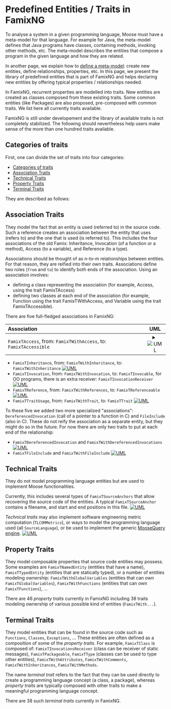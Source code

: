 # Predefined Entities / Traits in FamixNG <!-- omit in toc -->

To analyse a system in a given programming language, Moose must have a meta-model for that language.
For example for Java, the meta-model defines that Java programs have classes, containing methods, invoking other methods, etc.
The meta-model describes the entities that compose a program in the given language and how they are related.

In another page, we explain how to [define a meta-model](CreateNewMetamodel.md): create new entities, define relationships, properties, etc.
In this page, we present the library of predefined entities that is part of FamixNG and helps declaring new entities by offering typical properties / relationships needed.

In FamixNG, recurrent properties are modelled into traits.
New entities are created as classes composed from these existing traits.
Some common entities (like Packages) are also proposed, pre-composed with common traits.
We list here all currently traits available.

FamixNG is still under developement and the library of available traits is not completely stabilized.
The following should nevertheless help users make sense of the more than one hundred traits available.

## Categories of traits

First, one can divide the set of traits into four categories:
- [Categories of traits](#categories-of-traits)
- [Association Traits](#association-traits)
- [Technical Traits](#technical-traits)
- [Property Traits](#property-traits)
- [Terminal Traits](#terminal-traits)

They are described as follows:

## Association Traits

They model the fact that an entity is used (referred to) in the source code.
Such a reference creates an association between the entity that uses (refers to) and the one that is used (is referred to).
This includes the four associations of the old Famix: Inheritance, Invocation (of a function or a method), Access (to a variable), and Reference (to a type).

Associations should be thought of as n-to-m relationships between entities.
For that reason, they are reified into their own traits.
Associations define two roles (`from` and `to`) to identify both ends of the association.
Using an association involves:
- defining a class representing the association (for example, Access, using the trait FamixTAccess)
- defining two classes at each end of the association (for example, Function using the trait FamixTWithAccess, and Variable using the trait FamixTAccessible).

There are five full-fledged associations in FamixNG:

| Association            |UML|
|:-|:-:|
|`FamixTAccess`, from: `FamixTWithAccess`, to: `FamixTAccessible`|<details><summary> <br>![UML](https://img.shields.io/badge/external-UML-green)</summary><p>![PlantUML Image](http://www.plantuml.com/plantuml/proxy?cache=no&src=https://raw.githubusercontent.com/moosetechnology/moose-wiki/master/Developers/Diagrams/access.puml&fmt=svg)</p></details> |

- `FamixTInheritance`, from: `FamixTWithInheritance`, to: `FamixTWithInheritance`
  [![UML](https://img.shields.io/badge/external-UML-green)](Diagrams/inheritance.png)
- `FamixTInvocation`, from: `FamixTWithInvocation`, to: `FamixTInvocable`, for OO programs, there is an extra receiver: `FamixTInvocationReceiver`
  [![UML](https://img.shields.io/badge/external-UML-green)](Diagrams/invocation.png)
- `FamixTReference`, from: `FamixTWithReferences`, to: `FamixTReferenceable`
  [![UML](https://img.shields.io/badge/external-UML-green)](Diagrams/reference.png)
- `FamixTTraitUsage`, from: `FamixTWithTrait`, to: `FamixTTrait`
  [![UML](https://img.shields.io/badge/external-UML-green)](Diagrams/usetrait.png)


To these five we added two more specialized "associations":
`DereferencedInvocation` (call of a pointer to a function in C) and `FileInclude` (also in C).
These do not reify the association as a separate entity, but they might do so in the future.
For now there are only two traits to put at each end of the relationship:
- `FamixTDereferencedInvocation` and `FamixTWithDereferencedInvocations`
  [![UML](https://img.shields.io/badge/external-UML-green)](Diagrams/derefInvok.png)
- `FamixTFileInclude` and `FamixTWithFileInclude`
  [![UML](https://img.shields.io/badge/external-UML-green)](Diagrams/fileInclude.png)


## Technical Traits

They do not model programming language entities but are used to implement Moose functionalities.

Currently, this includes several types of `FamixTSourceAnchors` that allow recovering the source code of the entities.
A typical `FamixTSourceAnchor` contains a filename, and start and end positions in this file.
[![UML](https://img.shields.io/badge/external-UML-green)](Diagrams/anchor.png)

*Technical traits* may also implement software engineering metric computation (`TLCOMMetrics`), or ways to model the programming language used (all `SourceLanguage`), or be  used to implement the generic [MooseQuery engine](https://moosequery.ferlicot.fr/).
[![UML](https://img.shields.io/badge/external-UML-green)](Diagrams/technic.png)

## Property Traits

They model composable properties that source code entities may possess.
Some examples are `FamixTNamedEntity` (entities that have a name), `FamixTTypedEntity` (entities that are statically typed), or a number of entities modeling ownership: `FamixTWithGlobalVariables` (entities that can own `FamixTGlobalVariables`), `FamixTWithFunctions` (entities that can own `FamixTFunctions`), ... 

There are 46 *property traits* currently in FamixNG including 38 traits modeling ownership of various possible kind of entities (`FamixTWith...`).

## Terminal Traits

 They model entities that can be found in the source code such as `Functions`, `Classes`, `Exceptions`, ...
These entities are often defined as a composition of some of the *property traits*.
For example, `FamixTClass` is composed of: `FamixTInvocationsReceiver` (class can be receiver of static messages), `FamixTPackageable`, `FamixTType` (classes can be used to type other entities), `FamixTWithAttributes`, `FamixTWithComments`, `FamixTWithInheritances`, `FamixTWithMethods`.

The name *terminal trait* refers to the fact that they can be used directly to create a programming language concept (a class, a package), whereas *property traits* are typically composed with other traits to make a meaningful programming language concept.

There are 38 such *terminal traits* currently in FamixNG.
